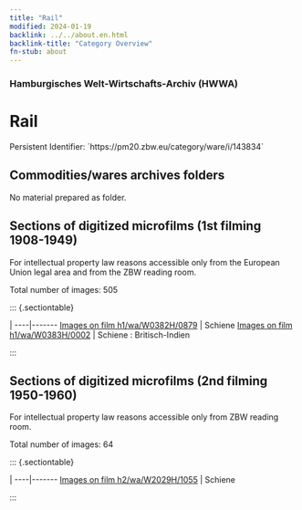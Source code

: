 ```yaml
---
title: "Rail"
modified: 2024-01-19
backlink: ../../about.en.html
backlink-title: "Category Overview"
fn-stub: about
---
```


### Hamburgisches Welt-Wirtschafts-Archiv (HWWA)

# Rail

<div class="hint">Persistent Identifier: `https://pm20.zbw.eu/category/ware/i/143834`</div>







## Commodities/wares archives folders





No material prepared as folder.



<a id="filmsections" />

## Sections of digitized microfilms (1st filming 1908-1949)

<p>For intellectual property law reasons accessible only from the European Union legal area and from the ZBW reading room.</p>



<p>Total number of images: 505</p>




::: {.sectiontable}

 | 
----|-------
<a class="btn" href="https://pm20.zbw.eu/film/h1/wa/W0382H/0879" rel="nofollow">Images on film h1/wa/W0382H/0879</a> | Schiene
<a class="btn" href="https://pm20.zbw.eu/film/h1/wa/W0383H/0002" rel="nofollow">Images on film h1/wa/W0383H/0002</a> | Schiene : Britisch-Indien


:::




## Sections of digitized microfilms (2nd filming 1950-1960)

<p>For intellectual property law reasons accessible only from ZBW reading room.</p>



<p>Total number of images: 64</p>




::: {.sectiontable}

 | 
----|-------
<a class="btn" href="https://pm20.zbw.eu/film/h2/wa/W2029H/1055" rel="nofollow">Images on film h2/wa/W2029H/1055</a> | Schiene


:::

















